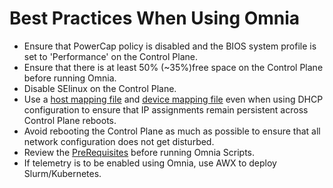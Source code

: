 # Best Practices When Using Omnia
* Ensure that PowerCap policy is disabled and the BIOS system profile is set to 'Performance' on the Control Plane.
* Ensure that there is at least 50% (~35%)free space on the Control Plane before running Omnia.
* Disable SElinux on the Control Plane.
* Use a [host mapping file](examples/host_mapping_file_os_provisioning.csv) and [device mapping file](examples/mapping_device_file.csv) even when using DHCP configuration to ensure that IP assignments remain persistent across Control Plane reboots.
* Avoid rebooting the Control Plane as much as possible to ensure that all network configuration does not get disturbed.
* Review the [PreRequisites](docs/PreRequisites) before running Omnia Scripts.
* If telemetry is to be enabled using Omnia, use AWX to deploy Slurm/Kubernetes.